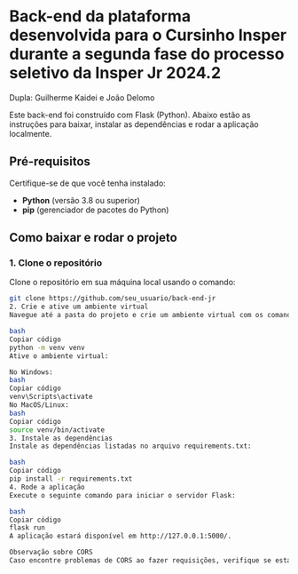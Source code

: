 
# Back-end da plataforma desenvolvida para o Cursinho Insper durante a segunda fase do processo seletivo da Insper Jr 2024.2

Dupla: Guilherme Kaidei e João Delomo

Este back-end foi construído com Flask (Python). Abaixo estão as instruções para baixar, instalar as dependências e rodar a aplicação localmente.

## Pré-requisitos

Certifique-se de que você tenha instalado:
- **Python** (versão 3.8 ou superior)
- **pip** (gerenciador de pacotes do Python)

## Como baixar e rodar o projeto

### 1. Clone o repositório

Clone o repositório em sua máquina local usando o comando:

```bash
git clone https://github.com/seu_usuario/back-end-jr
2. Crie e ative um ambiente virtual
Navegue até a pasta do projeto e crie um ambiente virtual com os comandos:

bash
Copiar código
python -m venv venv
Ative o ambiente virtual:

No Windows:
bash
Copiar código
venv\Scripts\activate
No MacOS/Linux:
bash
Copiar código
source venv/bin/activate
3. Instale as dependências
Instale as dependências listadas no arquivo requirements.txt:

bash
Copiar código
pip install -r requirements.txt
4. Rode a aplicação
Execute o seguinte comando para iniciar o servidor Flask:

bash
Copiar código
flask run
A aplicação estará disponível em http://127.0.0.1:5000/.

Observação sobre CORS
Caso encontre problemas de CORS ao fazer requisições, verifique se está utilizando um navegador que não altera os headers de requisição. Alguns navegadores, como o Brave, podem fazer isso. Para contornar, utilize a extensão "CORS Unblock" ou um navegador alternativo para acessar a aplicação.
